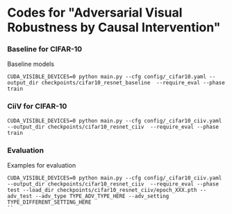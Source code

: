 # Codes for "Adversarial Visual Robustness by Causal Intervention"

### Baseline for CIFAR-10
Baseline models
```
CUDA_VISIBLE_DEVICES=0 python main.py --cfg config/_cifar10.yaml --output_dir checkpoints/cifar10_resnet_baseline  --require_eval --phase train
```

### CiiV for CIFAR-10
```
CUDA_VISIBLE_DEVICES=0 python main.py --cfg config/_cifar10_ciiv.yaml --output_dir checkpoints/cifar10_resnet_ciiv  --require_eval --phase train
```

### Evaluation
Examples for evaluation
```
CUDA_VISIBLE_DEVICES=0 python main.py --cfg config/_cifar10_ciiv.yaml --output_dir checkpoints/cifar10_resnet_ciiv  --require_eval --phase test --load_dir checkpoints/cifar10_resnet_ciiv/epoch_XXX.pth --adv_test --adv_type TYPE_ADV_TYPE_HERE --adv_setting TYPE_DIFFERENT_SETTING_HERE
``